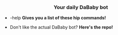<h3 align="center">Your daily DaBaby bot</h3>

- -help **Gives you a list of these hip commands!**

- Don't like the actual DaBaby bot? **Here's the repo!**

